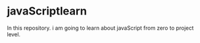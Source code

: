 # javaScriptlearn
In this repository. i am going to learn about javaScript from zero to project level.
